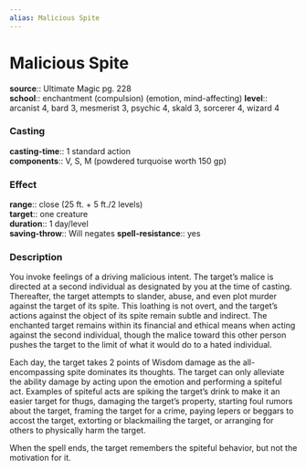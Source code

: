 ```yaml
---
alias: Malicious Spite
---
```


# Malicious Spite 

**source**:: Ultimate Magic pg. 228  
**school**:: enchantment (compulsion) (emotion, mind-affecting)
**level**:: arcanist 4, bard 3, mesmerist 3, psychic 4, skald 3, sorcerer 4, wizard 4

### Casting 

**casting-time**:: 1 standard action  
**components**:: V, S, M (powdered turquoise worth 150 gp)

### Effect 

**range**:: close (25 ft. + 5 ft./2 levels)  
**target**:: one creature  
**duration**:: 1 day/level  
**saving-throw**:: Will negates
**spell-resistance**:: yes

### Description 

You invoke feelings of a driving malicious intent. The target’s malice is directed at a second individual as designated by you at the time of casting. Thereafter, the target attempts to slander, abuse, and even plot murder against the target of its spite. This loathing is not overt, and the target’s actions against the object of its spite remain subtle and indirect. The enchanted target remains within its financial and ethical means when acting against the second individual, though the malice toward this other person pushes the target to the limit of what it would do to a hated individual.  
  
Each day, the target takes 2 points of Wisdom damage as the all-encompassing spite dominates its thoughts. The target can only alleviate the ability damage by acting upon the emotion and performing a spiteful act. Examples of spiteful acts are spiking the target’s drink to make it an easier target for thugs, damaging the target’s property, starting foul rumors about the target, framing the target for a crime, paying lepers or beggars to accost the target, extorting or blackmailing the target, or arranging for others to physically harm the target.  
  
When the spell ends, the target remembers the spiteful behavior, but not the motivation for it.
